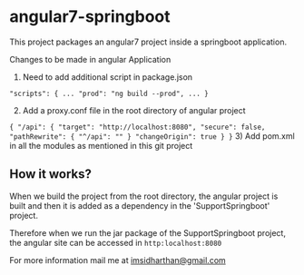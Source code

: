 # angular7-springboot
This project packages an angular7 project inside a springboot application.

Changes to be made in angular Application

1) Need to add additional script in package.json

``
  "scripts": {
    ...
    "prod": "ng build --prod",
    ...
    }
``

2) Add a proxy.conf file in the root directory of angular project

``
{
    "/api": {
        "target": "http://localhost:8080",
        "secure": false,
        "pathRewrite": {
            "^/api": ""
        }
        "changeOrigin": true
    }
}
``
3) Add pom.xml in all the modules as mentioned in this git project

## How it works?
When we build the project from the root directory, the angular project is built and then it is added as a dependency in the 'SupportSpringboot' project.

Therefore when we run the jar package of the SupportSpringboot project, the angular site can be accessed in ``http:localhost:8080``

For more information mail me at imsidharthan@gmail.com
